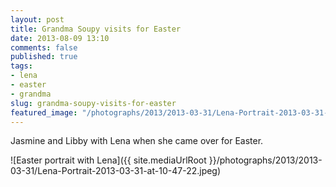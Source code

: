 ```yaml
---
layout: post
title: Grandma Soupy visits for Easter
date: 2013-08-09 13:10
comments: false
published: true
tags:
- lena
- easter
- grandma
slug: grandma-soupy-visits-for-easter
featured_image: "/photographs/2013/2013-03-31/Lena-Portrait-2013-03-31-at-10-47-22.jpeg"
---
```

Jasmine and Libby with Lena when she came over for Easter.

![Easter portrait with Lena]({{ site.mediaUrlRoot }}/photographs/2013/2013-03-31/Lena-Portrait-2013-03-31-at-10-47-22.jpeg)
